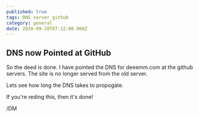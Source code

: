 ```yaml
---
published: true
tags: DNS server github
category: general
date: 2020-09-28T07:12:00.000Z
---
```

## DNS now Pointed at GitHub

So the deed is done. I have pointed the DNS for deeemm.com at the github servers. The site is no longer served from the old server.


Lets see how long the DNS takes to propogate.  


If you're reding this, then it's done!


/DM
